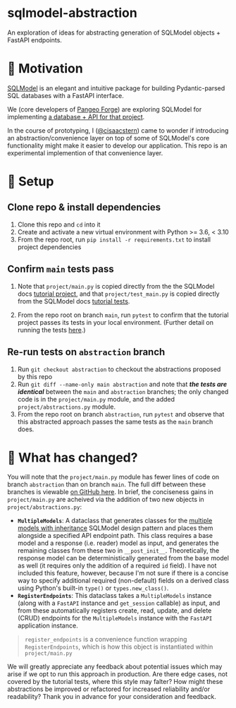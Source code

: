 # sqlmodel-abstraction

An exploration of ideas for abstracting generation of SQLModel objects + FastAPI endpoints.

# 🤩 Motivation

[SQLModel](https://sqlmodel.tiangolo.com) is an elegant and intuitive package for building Pydantic-parsed SQL databases with a FastAPI interface.

We (core developers of [Pangeo Forge](https://pangeo-forge.readthedocs.io/en/latest/)) are exploring SQLModel for implementing [a database + API for that project](https://github.com/pangeo-forge/roadmap/pull/31).

In the course of prototyping, I ([@cisaacstern](https://github.com/cisaacstern)) came to wonder if introducing an abstraction/convenience layer on top of some of SQLModel's core functionality might make it easier to develop our application. This repo is an experimental implemention of that convenience layer. 

# 🔧 Setup

## Clone repo & install dependencies

1. Clone this repo and `cd` into it
2. Create and activate a new virtual environment with Python >= 3.6, < 3.10 
3. From the repo root, run `pip install -r requirements.txt` to install project dependencies

## Confirm `main` tests pass

1. Note that `project/main.py` is copied directly from the the SQLModel docs [tutorial project](https://sqlmodel.tiangolo.com/tutorial/fastapi/tests/#fastapi-application), and that `project/test_main.py` is copied directly from the SQLModel docs [tutorial tests](https://sqlmodel.tiangolo.com/tutorial/fastapi/tests/#add-the-rest-of-the-tests).

2. From the repo root on branch `main`, run `pytest` to confirm that the tutorial project passes its tests in your local environment. (Further detail on running the tests [here](https://sqlmodel.tiangolo.com/tutorial/fastapi/tests/#run-the-tests).)

## Re-run tests on `abstraction` branch

1. Run `git checkout abstraction` to checkout the abstractions proposed by this repo
2. Run `git diff --name-only main abstraction` and note that _**the tests are identical**_ between the `main` and `abstraction` branches; the only changed code is in the `project/main.py` module, and the added `project/abstractions.py` module.
3. From the repo root on branch `abstraction`, run `pytest` and observe that this abstracted approach passes the same tests as the `main` branch does.

# 📝 What has changed?

You will note that the `project/main.py` module has fewer lines of code on branch `abstraction` than on branch `main`. The full diff between these branches is viewable [on GitHub here](https://github.com/cisaacstern/sqlmodel-abstraction/compare/main..abstraction). In brief, the conciseness gains in `project/main.py` are acheived via the addition of two new objects in `project/abstractions.py`:

- **`MultipleModels`**: A dataclass that generates classes for the [multiple models with inheritance](https://sqlmodel.tiangolo.com/tutorial/fastapi/multiple-models/#multiple-models-with-inheritance) SQLModel design pattern and places them alongside a specified API endpoint path. This class requires a base model and a response (i.e. reader) model as input, and generates the remaining classes from these two in `__post_init__`. Theoretically, the response model can be deterministically generated from the base model as well (it requires only the addition of a required `id` field). I have not included this feature, however, because I'm not sure if there is a concise way to specify additional required (non-default) fields on a derived class using Python's built-in `type()` or `types.new_class()`.
- **`RegisterEndpoints`**: This dataclass takes a `MultipleModels` instance (along with a `FastAPI` instance and `get_session` callable) as input, and from these automatically registers create, read, update, and delete (CRUD) endpoints for the `MultipleModels` instance with the `FastAPI` application instance.

> `register_endpoints` is a convenience function wrapping `RegisterEndpoints`, which is how this object is instantiated within `project/main.py`

We will greatly appreciate any feedback about potential issues which may arise if we opt to run this approach in production. Are there edge cases, not covered by the tutorial tests, where this style may falter? How might these abstractions be improved or refactored for increased reliability and/or readability? Thank you in advance for your consideration and feedback.
